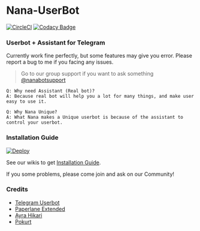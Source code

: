# Nana-UserBot

[![CircleCI](https://circleci.com/gh/legenhand/Nana-Bot.svg?style=svg)](https://app.circleci.com/pipelines/github/legenhand)
[![Codacy Badge](https://app.codacy.com/project/badge/Grade/aca613ff94154a11b2fc463dda080227)](https://www.codacy.com/manual/legenhand/Nana-Bot?utm_source=github.com&amp;utm_medium=referral&amp;utm_content=legenhand/Nana-Bot&amp;utm_campaign=Badge_Grade)
### Userbot + Assistant for Telegram

Currently work fine perfectly, but some features may give you error. Please report a bug to me if you facing any issues.
> Go to our group support if you want to ask something [@nanabotsupport](https://t.me/nanabotsupport)

```
Q: Why need Assistant (Real bot)?
A: Because real bot will help you a lot for many things, and make user easy to use it.

Q: Why Nana Unique?
A: What Nana makes a Unique userbot is because of the assistant to control your userbot.
```

### Installation Guide

[![Deploy](https://www.herokucdn.com/deploy/button.svg)](https://heroku.com/deploy?template=https://github.com/legenhand/Nana-Bot)

See our wikis to get [Installation Guide](https://sagita.tech/2020/02/02/tutorial-install-userbot-di-linux-server-nana-bot/).

If you some problems, please come join and ask on our Community!

### Credits

- [Telegram Userbot](https://github.com/RaphielGang/Telegram-UserBot)
- [Paperlane Extended](https://github.com/AvinashReddy3108/PaperplaneExtended)
- [Ayra Hikari](https://github.com/AyraHikari)
- [Pokurt](https://github.com/pokurt/) 
